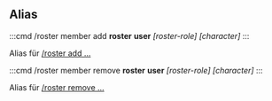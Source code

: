 ## Alias

:::cmd
/roster member add **roster** **user** _\[roster-role\]_ _\[character\]_
:::

Alias für [/roster add ...](add)

:::cmd
/roster member remove **roster** **user** _\[roster-role\]_ _\[character\]_
:::

Alias für [/roster remove ...](remove)

